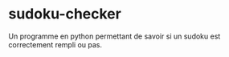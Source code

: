 # sudoku-checker

Un programme en python permettant de savoir si un sudoku est correctement rempli ou pas.
